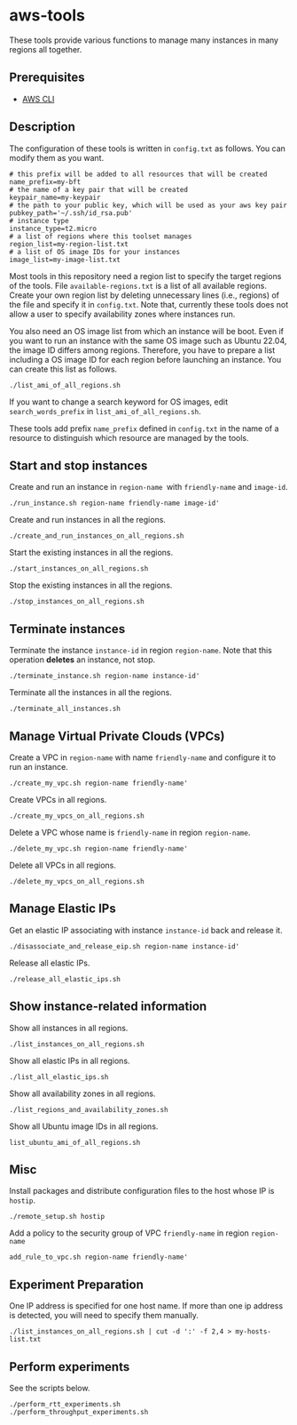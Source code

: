 # aws-tools

These tools provide various functions to manage many instances in many regions all together.

## Prerequisites

* [AWS CLI](https://aws.amazon.com/cli/)

## Description

The configuration of these tools is written in `config.txt` as follows.
You can modify them as you want.
```
# this prefix will be added to all resources that will be created
name_prefix=my-bft
# the name of a key pair that will be created
keypair_name=my-keypair
# the path to your public key, which will be used as your aws key pair
pubkey_path='~/.ssh/id_rsa.pub'
# instance type
instance_type=t2.micro
# a list of regions where this toolset manages
region_list=my-region-list.txt
# a list of OS image IDs for your instances
image_list=my-image-list.txt
```

Most tools in this repository need a region list to specify the target regions of the tools.
File `available-regions.txt` is a list of all available regions.
Create your own region list by deleting unnecessary lines (i.e., regions) of the file and specify it in `config.txt`.
Note that, currently these tools does not allow a user to specify availability zones where instances run.

You also need an OS image list from which an instance will be boot.
Even if you want to run an instance with the same OS image such as Ubuntu 22.04, the image ID differs among regions.
Therefore, you have to prepare a list including a OS image ID for each region before launching an instance.
You can create this list as follows.
```
./list_ami_of_all_regions.sh
```
If you want to change a search keyword for OS images, edit `search_words_prefix` in `list_ami_of_all_regions.sh`.

These tools add prefix `name_prefix` defined in `config.txt` in the name of a resource to distinguish which resource are managed by the tools.

## Start and stop instances

Create and run an instance in `region-name `with `friendly-name` and `image-id`.
```
./run_instance.sh region-name friendly-name image-id'
```

Create and run instances in all the regions.
```
./create_and_run_instances_on_all_regions.sh
```

Start the existing instances in all the regions.
```
./start_instances_on_all_regions.sh
```

Stop the existing instances in all the regions.
```
./stop_instances_on_all_regions.sh
```

## Terminate instances

Terminate the instance `instance-id` in region `region-name`.
Note that this operation **deletes** an instance, not stop.
```
./terminate_instance.sh region-name instance-id'
```

Terminate all the instances in all the regions.
```
./terminate_all_instances.sh
```

## Manage Virtual Private Clouds (VPCs)

Create a VPC in `region-name` with name `friendly-name` and configure it to run an instance.
```
./create_my_vpc.sh region-name friendly-name'
```

Create VPCs in all regions.
```
./create_my_vpcs_on_all_regions.sh
```

Delete a VPC whose name is `friendly-name` in region `region-name`.
```
./delete_my_vpc.sh region-name friendly-name'
```

Delete all VPCs in all regions.
```
./delete_my_vpcs_on_all_regions.sh
```

## Manage Elastic IPs

Get an elastic IP associating with instance `instance-id` back and release it.
```
./disassociate_and_release_eip.sh region-name instance-id'
```

Release all elastic IPs.
```
./release_all_elastic_ips.sh
```

## Show instance-related information

Show all instances in all regions.
```
./list_instances_on_all_regions.sh
```

Show all elastic IPs in all regions.
```
./list_all_elastic_ips.sh
```

Show all availability zones in all regions.
```
./list_regions_and_availability_zones.sh
```

Show all Ubuntu image IDs in all regions.
```
list_ubuntu_ami_of_all_regions.sh
```

## Misc

Install packages and distribute configuration files to the host whose IP is `hostip`.
```
./remote_setup.sh hostip
```

Add a policy to the security group of VPC `friendly-name` in region `region-name`
```
add_rule_to_vpc.sh region-name friendly-name'
```
## Experiment Preparation

One IP address is specified for one host name.
If more than one ip address is detected, you will need to specify them manually.
```
./list_instances_on_all_regions.sh | cut -d ':' -f 2,4 > my-hosts-list.txt
```

## Perform experiments

See the scripts below.
```
./perform_rtt_experiments.sh
./perform_throughput_experiments.sh
```
